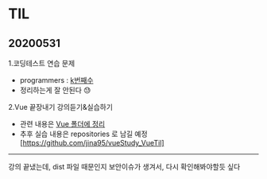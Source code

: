 # TIL
## 20200531
1.코딩테스트 연습 문제
- programmers : [k번째수](https://github.com/jina95/TIL/blob/master/Algorithm/LEVEL%201/K%EB%B2%88%EC%A7%B8%EC%88%98.html)
- 정리하는게 잘 안된다 😓

2.Vue 끝장내기 강의듣기&실습하기 
- 관련 내용은 [Vue 폴더에 정리](https://github.com/jina95/TIL/blob/master/Vue/Vue%20%EB%81%9D%EC%9E%A5%EB%82%B4%EA%B8%B03.md)
- 추후 실습 내용은 repositories 로 남길 예정[https://github.com/jina95/vueStudy_VueTil]
 

<hr/>
강의 끝냈는데, dist 파일 때문인지 보안이슈가 생겨서, 다시 확인해봐야할듯 싶다 








